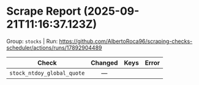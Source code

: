 # Scrape Report (2025-09-21T11:16:37.123Z)

Group: `stocks`  |  Run: https://github.com/AlbertoRoca96/scraping-checks-scheduler/actions/runs/17892904489

| Check | Changed | Keys | Error |
|---|:---:|:--|:--|
| `stock_ntdoy_global_quote` | — |  |  |
